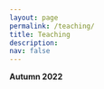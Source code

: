 ```yaml
---
layout: page
permalink: /teaching/
title: Teaching
description:
nav: false
---
```


**Autumn 2022**

